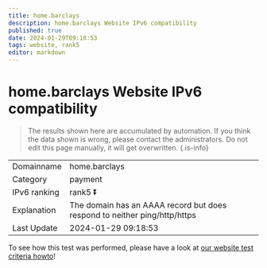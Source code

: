 ```yaml
---
title: home.barclays
description: home.barclays Website IPv6 compatibility
published: true
date: 2024-01-29T09:18:53
tags: website, rank5
editor: markdown
---
```


# home.barclays Website IPv6 compatibility

> The results shown here are accumulated by automation. If you think the data shown is wrong, please contact the administrators. 
> Do not edit this page manually, it will get overwritten.
{.is-info}


|   |   |
| - | - |
| Domainname | home.barclays
| Category | payment |
| IPv6 ranking | rank5 :arrow_double_down: |
| Explanation | The domain has an AAAA record but does respond to neither ping/http/https |
| Last Update | 2024-01-29 09:18:53 |

To see how this test was performed, please have a look at [our website test criteria howto](/howto/testcriteria/website)!

